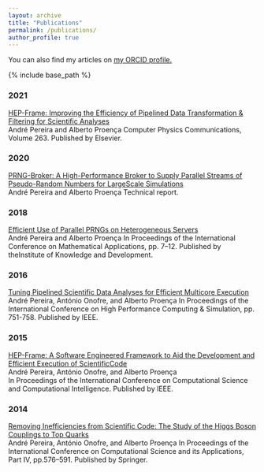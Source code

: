 ```yaml
---
layout: archive
title: "Publications"
permalink: /publications/
author_profile: true
---
```


  You can also find my articles on <u><a href="{{author.orcid}}">my ORCID profile</a>.</u>

{% include base_path %}

### 2021

[HEP-Frame: Improving the Efficiency of Pipelined Data Transformation & Filtering for Scientific Analyses](https://ampereira90.github.io/files/papers/COMPHY_HEP_Frame.pdf)  
André Pereira and Alberto Proença 
Computer Physics Communications, Volume 263. Published by Elsevier.

### 2020

[PRNG-Broker: A High-Performance Broker to Supply Parallel Streams of Pseudo-Random Numbers for LargeScale Simulations](https://github.com/ampereira90/PRNG-Broker-Paper/PRNG___ICCSA.pdf)  
André Pereira and Alberto Proença
Technical report.

### 2018

[Efficient Use of Parallel PRNGs on Heterogeneous Servers](https://ampereira90.github.io/files/papers/icma.pdf)  
André Pereira and Alberto Proença
In Proceedings of the International Conference on Mathematical Applications, pp. 7–12. Published by theInstitute of Knowledge and Development. 

### 2016

[Tuning Pipelined Scientific Data Analyses for Efficient Multicore Execution](https://ampereira90.github.io/files/papers/tuning_pipeline.pdf)  
André Pereira, António Onofre, and Alberto Proença
In Proceedings of the International Conference on High Performance Computing & Simulation, pp. 751-758. Published by IEEE.

### 2015

[HEP-Frame: A Software Engineered Framework to Aid the Development and Efficient Execution of ScientificCode](https://ampereira90.github.io/files/papers/hep_frame.pdf)  
André Pereira, António Onofre, and Alberto Proença  
In Proceedings of the International Conference on Computational Science and Computational Intelligence. Published by IEEE.

### 2014

[Removing Inefficiencies from Scientific Code: The Study of the Higgs Boson Couplings to Top Quarks](https://ampereira90.github.io/files/papers/removing_inefficiencies.pdf)  
André Pereira, António Onofre, and Alberto Proença 
In Proceedings of the International Conference on Computational Science and its Applications, Part IV, pp.576–591. Published by Springer.
